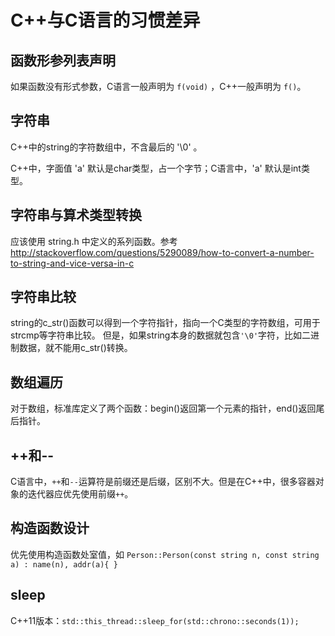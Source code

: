 # C++与C语言的习惯差异

## 函数形参列表声明

如果函数没有形式参数，C语言一般声明为 `f(void)` ，C++一般声明为 `f()`。

## 字符串

C++中的string的字符数组中，不含最后的 '\0' 。

C++中，字面值 'a' 默认是char类型，占一个字节；C语言中，'a' 默认是int类型。

## 字符串与算术类型转换

应该使用 string.h 中定义的系列函数。参考 http://stackoverflow.com/questions/5290089/how-to-convert-a-number-to-string-and-vice-versa-in-c

## 字符串比较

string的c_str()函数可以得到一个字符指针，指向一个C类型的字符数组，可用于strcmp等字符串比较。
但是，如果string本身的数据就包含`'\0'`字符，比如二进制数据，就不能用c_str()转换。

## 数组遍历

对于数组，标准库定义了两个函数：begin()返回第一个元素的指针，end()返回尾后指针。

## ++和--

C语言中，`++`和`--`运算符是前缀还是后缀，区别不大。但是在C++中，很多容器对象的迭代器应优先使用前缀`++`。

## 构造函数设计

优先使用构造函数处室值，如 `Person::Person(const string n, const string a) : name(n), addr(a){ }`

## sleep

C++11版本：`std::this_thread::sleep_for(std::chrono::seconds(1));`


